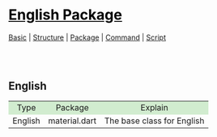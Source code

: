 <style>
.md1{margin-top: 75px;}
.md2{margin-top: 50px;}
.md3{margin-top: 25px;}
.tbl1 td#header{background-color: D1ECCF}
</style>

# [<span style="color:black;">English Package</span>](English.md)
[Basic](English-Basic.md) | [Structure](English-Structure.md) | [Package](English-Package.md) | [Command](English-Command.md) | [Script](English-Script.md)
<div class="md1"></div>




## English
<table><tbody>
<tr align="center"><td  bgcolor="D1ECCF">Type</td><td bgcolor="D1ECCF">Package</td><td  bgcolor="D1ECCF">Explain</td></tr>
<tr align="center"><td>English</td><td>material.dart</td><td>The base class for English</td></tr>
</tbody></table>